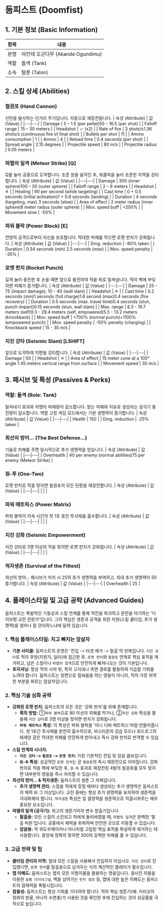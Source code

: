 # 둠피스트 (Doomfist)

## 1. 기본 정보 (Basic Information)

| 항목 | 내용                              |
| ---- | --------------------------------- |
| 본명 | 아칸데 오군디무 (Akande Ogundimu) |
| 역할 | 돌격 (Tank)                       |
| 소속 | 탈론 (Talon)                      |

## 2. 스킬 상세 (Abilities)

### 철권포 (Hand Cannon)

산탄을 발사하는 단거리 무기입니다. 자동으로 재장전됩니다.
| 속성 (Attribute) | 값 (Value) |
|---|---|
| Damage | 5 – 1.5 (per pellet)55 – 16.5 (per shot) |
| Falloff range | 15 – 30 meters |
| Headshot | ✓ (x2) |
| Rate of fire | 3 shots/s1.36 shots/s (continuous fire of final shot) |
| Bullets per shot | 11 |
| Ammo consumption | 1 |
| Ammo | 4 |
| Reload time | 0.4 seconds (per shot) |
| Spread angle | 2.15 degrees |
| Projectile speed | 80 m/s |
| Projectile radius | 0.05 meters |

### 파멸의 일격 (Meteor Strike) [Q]

Q를 눌러 공중으로 도약합니다. 조준 원을 움직인 후, 좌클릭을 눌러 조준한 지역을 강타합니다.
| 속성 (Attribute) | 값 (Value) |
|---|---|
| Damage | 300 (inner sphere)100 – 50 (outer sphere) |
| Falloff range | 2 – 8 meters |
| Headshot | ✕ |
| Healing | 90 per second (while targeting) |
| Cast time | 0 + 0.5 seconds (initial activation)1 + 0.8 seconds (landing) |
| Duration | 4 seconds (targeting, max) 3 seconds (slow) |
| Area of effect | 2 meter radius (inner sphere)8 meter radius (outer sphere) |
| Mov. speed buff | +200% |
| Movement slow | -50% |

### 파워 블락 (Power Block) [E]

전방의 공격으로부터 자신을 보호합니다. 막대한 피해를 막으면 로켓 펀치가 강화됩니다.
| 속성 (Attribute) | 값 (Value) |
|---|---|
| Dmg. reduction | -80% taken |
| Duration | 0.34 seconds (min) 2.5 seconds (max) |
| Mov. speed penalty | -35% |

### 로켓 펀치 (Rocket Punch)

길게 눌러 충전한 후 손을 떼면 앞으로 돌진하여 적을 뒤로 밀쳐냅니다. 적이 벽에 부딪히면 피해가 증가합니다.
| 속성 (Attribute) | 값 (Value) |
|---|---|
| Damage | 25 - 75 (impact damage), 10 - 40 (wall slam) |
| Headshot | ✕ |
| Cast time | 0.2 seconds (min)1 seconds (full charge)1.6 second (max)0.4 seconds (fire recovery) |
| Duration | 0.5 seconds (max. travel time)0.4 seconds (stun, punch impact)0.15 seconds (stun, wall slam) |
| Max. range | 6.3 - 19.7 meters (self)9.3 - 29.4 meters (self, empowered)5.5 - 13.2 meters (knockback) |
| Mov. speed buff | +700% (normal punch)+1100% (empowered punch) |
| Mov. speed penalty | -50% penalty (charging) |
| Knockback speed | 15 - 35 m/s |

### 지진 강타 (Seismic Slam) [LSHIFT]

앞으로 도약하여 지면을 강타합니다.
| 속성 (Attribute) | 값 (Value) |
|---|---|
| Damage | 50 |
| Headshot | ✕ |
| Area of effect | 15 meter cone at a 100° angle 1.45 meters vertical range from surface |
| Movement speed | 30 m/s |

## 3. 패시브 및 특성 (Passives & Perks)

### 역할: 돌격 (Role: Tank)

밀쳐내기 효과와 치명타 피해량이 감소합니다. 받는 피해와 치유로 생성되는 궁극기 충전량이 감소합니다. 역할 고정 게임 모드에서는 기본 생명력이 증가합니다.
| 속성 (Attribute) | 값 (Value) |
|---|---|
| Health | 150 |
| Dmg. reduction | -25% taken |

### 최선의 방어... (The Best Defense...)

기술로 피해를 주면 일시적으로 추가 생명력을 얻습니다.
| 속성 (Attribute) | 값 (Value) |
|---|---|
| Overhealth | 40 per enemy (normal abilities)75 per enemy (Meteor Strike) |

### 원-투 (One-Two)

로켓 펀치로 적을 맞히면 철권포의 모든 탄환을 재장전합니다.
| 속성 (Attribute) | 값 (Value) |
|---|---|
| | |

### 파워 매트릭스 (Power Matrix)

파워 블락이 지속 시간의 첫 1초 동안 투사체를 흡수합니다.
| 속성 (Attribute) | 값 (Value) |
|---|---|
| | |

### 지진 강화 (Seismic Empowerment)

지진 강타로 3명 이상의 적을 맞히면 로켓 펀치가 강화됩니다.
| 속성 (Attribute) | 값 (Value) |
|---|---|
| | |

### 적자생존 (Survival of the Fittest)

최선의 방어... 패시브가 처치 시 25의 추가 생명력을 부여하고, 최대 추가 생명력이 50 증가합니다.
| 속성 (Attribute) | 값 (Value) |
|---|---|
| Overhealth | 25 |

## 4. 플레이스타일 및 고급 공략 (Advanced Guides)

둠피스트는 폭발적인 기동성과 스킬 연계를 통해 적진을 파괴하고 혼란을 야기하는 '다이브형 교란 전문가'입니다. 그의 핵심은 생존과 공격을 위한 자원(스킬 쿨타임, 추가 생명력)을 얼마나 잘 관리하느냐에 달려 있습니다.

### **1. 핵심 플레이스타일: 치고 빠지는 암살자**

- **기본 사이클:** 둠피스트의 운영은 '진입 -> 타겟 제거 -> 탈출'의 반복입니다. `지진 강타`로 적의 후방(지원가, 딜러)에 접근한 후, `로켓 펀치`와 `철권포` 연계로 핵심 표적을 제거하고, 남은 스킬이나 `파멸의 일격`으로 안전하게 빠져나오는 것이 기본입니다.
- **포지셔닝:** 항상 적의 시야 밖, 특히 고지대나 측면 경로를 활용하여 기습할 기회를 노려야 합니다. 둠피스트는 정면으로 힘싸움을 하는 영웅이 아니라, 적의 가장 취약한 부분을 찌르는 암살자입니다.

### **2. 핵심 기술 심화 공략**

- **강화된 로켓 펀치:** 둠피스트의 모든 것은 '강화 펀치'를 위해 존재합니다.
  - **획득 방법:** ①`파워 블락`으로 80 이상의 피해를 막거나, ②`지진 강화` 특성을 활용해 `지진 강타`로 3명 이상을 맞히면 펀치가 강화됩니다.
  - **`파워 매트릭스` 특성:** 이 특성은 파워 블락을 '미니 디바 매트릭스'처럼 만들어줍니다. 첫 1초간 투사체를 완전히 흡수하므로, 바스티온의 강습 모드나 로드호그의 돼재앙 같은 막대한 피해를 안전하게 받아내고 즉시 강화 펀치로 반격할 수 있습니다.
- **스킬 연계와 시너지:**
  - **`지진 강타` -> `철권포` -> `로켓 펀치`:** 가장 기본적인 진입 및 암살 콤보입니다.
  - **`원-투` 특성:** 성공적인 `로켓 펀치`는 곧 `철권포`의 즉시 재장전으로 이어집니다. 강화 펀치로 적을 벽에 부딪힌 후, `원-투` 효과로 재장전된 4발의 철권포를 모두 맞히면 대부분의 영웅을 즉시 처치할 수 있습니다.
- **최선의 방어... & 적자생존:** 둠피스트의 생존 그 자체입니다.
  - **추가 생명력 관리:** 스킬을 적에게 맞힐 때마다 생성되는 추가 생명력은 둠피스트의 체력 바 그 이상입니다. 교전 중에는 항상 추가 생명력을 유지하여 생존력을 극대화해야 합니다. `적자생존` 특성은 킬 결정력을 생존력으로 직결시켜주는 매우 중요한 요소입니다.
- **파멸의 일격 (궁극기):** 최고의 생존기이자 변수 창출기입니다.
  - **탈출용:** 모든 스킬이 소진되고 적에게 둘러싸였을 때, `파멸의 일격`은 완벽한 '탈출 버튼'입니다. 공중에서 체력을 회복하며 안전한 곳으로 이동할 수 있습니다.
  - **암살용:** 적 위도우메이커나 아나처럼 고립된 핵심 표적을 확실하게 제거하는 데 사용합니다. 중앙에 정확히 맞히면 300의 강력한 피해를 줄 수 있습니다.

### **3. 고급 전략 및 팁**

- **쿨타임 관리의 미학:** 절대 모든 스킬을 사용해서 진입하지 마십시오. `지진 강타`로 진입했다면, `로켓 펀치`를 탈출용으로 남겨두는 식의 계산적인 플레이가 필수입니다.
- **맵 이해도:** 둠피스트는 맵의 모든 지형지물을 활용하는 영웅입니다. 경사진 지붕을 이용한 `슬램 다이아그널`, 벽을 넘어가는 `펀치 점프` 등, 맵에 대한 높은 이해도는 둠피스트의 잠재력을 폭발시킵니다.
- **참을성:** 둠피스트는 항상 기회를 기다려야 합니다. 적의 핵심 생존기(예: 키리코의 정화의 방울, 아나의 수면총)가 사용된 것을 확인한 후에 진입하는 것이 성공률을 극적으로 높입니다.
